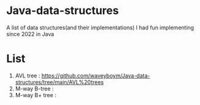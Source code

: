 # Java-data-structures
A list of data structures(and their implementations) I had fun implementing since 2022 in Java

# List
1. AVL tree : https://github.com/waveyboym/Java-data-structures/tree/main/AVL%20trees
2. M-way B-tree : 
3. M-way B+ tree : 
